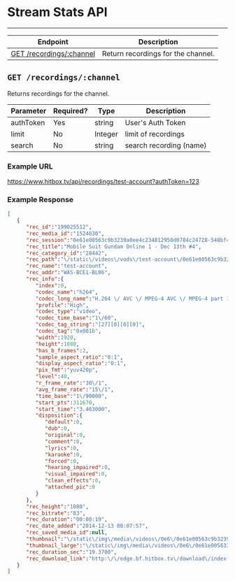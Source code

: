# Stream Stats API
***

| Endpoint | Description |
| ---- | --------------- |
| [GET /recordings/:channel](/channel/recordings.md#get-recordingschannel) | Return recordings for the channel. |

## `GET /recordings/:channel`

Returns recordings for the channel.

| Parameter | Required? | Type | Description |
| --- | --- | --- | --- |
| authToken | Yes | string | User's Auth Token |
| limit | No | Integer | limit of recordings |
| search | No | string | search recording (name) |

### Example URL

https://www.hitbox.tv/api/recordings/test-account?authToken=123

### Example Response 

```json
[
   {
      "rec_id":"199025512",
      "rec_media_id":"1524830",
      "rec_session":"0e61e00563c9b3239a0ee4c234812950d0784c24728-548bf4333a43867",
      "rec_title":"Mobile Suit Gundam Online 1 - Dec 13th #4",
      "rec_category_id":"28442",
      "rec_path":"\/static\/videos\/vods\/test-account\/0e61e00563c9b3239a0ee4c812950d0784c24728-548bf4333a867\/test-account\/index.m3u8",
      "rec_name":"test-account",
      "rec_addr":"WAS-BCE1-BL06",
      "rec_info":{
         "index":0,
         "codec_name":"h264",
         "codec_long_name":"H.264 \/ AVC \/ MPEG-4 AVC \/ MPEG-4 part 10",
         "profile":"High",
         "codec_type":"video",
         "codec_time_base":"1\/60",
         "codec_tag_string":"[27][0][0][0]",
         "codec_tag":"0x001b",
         "width":1920,
         "height":1080,
         "has_b_frames":2,
         "sample_aspect_ratio":"0:1",
         "display_aspect_ratio":"0:1",
         "pix_fmt":"yuv420p",
         "level":40,
         "r_frame_rate":"30\/1",
         "avg_frame_rate":"15\/1",
         "time_base":"1\/90000",
         "start_pts":311670,
         "start_time":"3.463000",
         "disposition":{
            "default":0,
            "dub":0,
            "original":0,
            "comment":0,
            "lyrics":0,
            "karaoke":0,
            "forced":0,
            "hearing_impaired":0,
            "visual_impaired":0,
            "clean_effects":0,
            "attached_pic":0
         }
      },
      "rec_height":"1080",
      "rec_bitrate":"83",
      "rec_duration":"00:00:19",
      "rec_date_added":"2014-12-13 08:07:57",
      "rec_saved_media_id":null,
      "thumbnail":"\/static\/img\/media\/videos\/0e6\/0e61e00563c9b3239a0ee433c812950d0784c243728-548bf4333a867_mid_000.jpg",
      "thumbnail_large":"\/static\/img\/media\/videos\/0e6\/0e61e005633c9b3239a330ee4c812950d0784c24728-548bf4333a867_large_000.jpg",
      "rec_duration_sec":"19.3700",
      "rec_download_link":"http:\/\/edge.bf.hitbox.tv\/download\/index.m3u8?h=zLrNdpX33DNTlp_1L3Ke1pkpA&e=1418811941"
   }
]
```
